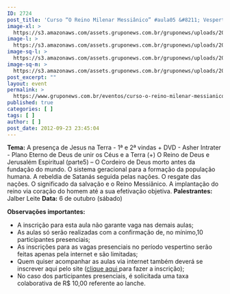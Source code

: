 ```yaml
---
ID: 2724
post_title: 'Curso “O Reino Milenar Messiânico” #aula05 &#8211; Vespertino'
image-xl: >
  https://s3.amazonaws.com/assets.gruponews.com.br/gruponews/uploads/2012/09/banner_rmma5.jpg
image-l: >
  https://s3.amazonaws.com/assets.gruponews.com.br/gruponews/uploads/2012/09/banner_rmma5.jpg
image-sq-l: >
  https://s3.amazonaws.com/assets.gruponews.com.br/gruponews/uploads/2012/09/banner_rmma5.jpg
image-sq-m: >
  https://s3.amazonaws.com/assets.gruponews.com.br/gruponews/uploads/2012/09/banner_rmma5-720x320.jpg
post_excerpt: ""
layout: event
permalink: >
  https://www.gruponews.com.br/eventos/curso-o-reino-milenar-messianico-aula05-vespertino
published: true
categories: [ ]
tags: [ ]
author: [ ]
post_date: 2012-09-23 23:45:04
---
```

<strong>Tema:</strong>  A presença de Jesus na Terra - 1ª e 2ª vindas + DVD - Asher Intrater - Plano Eterno de Deus de unir os Céus e a Terra (+) O Reino de Deus e Jerusalém Espiritual (parte5) – O Cordeiro de Deus morto antes da fundação do mundo. O sistema geracional para a formação da população humana. A rebeldia de Satanás seguida pelas nações. O resgate das nações. O significado da salvação e o Reino Messiânico. A implantação do reino via coração do homem até a sua efetivação objetiva.
<strong>Palestrantes:</strong> Jalber Leite
<strong>Data:</strong> 6 de outubro (sábado)

<strong>Observações importantes:</strong>
- A inscrição para esta aula não garante vaga nas demais aulas;
- As aulas só serão realizadas com a confirmação de, no mínimo,10 participantes presenciais;
- As inscrições para as vagas presenciais no período vespertino serão feitas apenas pela internet e são limitadas;
- Quem quiser acompanhar as aulas via internet também deverá se inscrever aqui pelo site (<a title="Curso “O Reino Milenar Messiânico” #aula05 – Virtual" href="http://www.gruponews.com.br/eventos/curso-o-reino-milenar-messianico-aula05-virtual">clique aqui&nbsp;</a>para fazer a inscrição);
- No caso dos participantes presenciais, é solicitada uma taxa colaborativa de R$ 10,00 referente ao lanche.